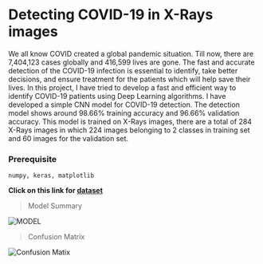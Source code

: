 # Detecting COVID-19 in X-Rays images

We all know COVID created a global pandemic situation. Till now, there are 7,404,123 cases globally and 416,599 lives are gone. The fast and accurate detection of the COVID-19 infection is essential to identify, take better decisions, and ensure treatment for the patients which will help save their lives.
In this project, I have tried to develop a fast and efficient way to identify COVID-19 patients using Deep Learning algorithms.
I have developed a simple CNN model for COVID-19 detection. The detection model shows around 98.66% training accuracy and 96.66% validation accuracy.
This model is trained on X-Rays images, there are a total of 284 X-Rays images in which 224 images belonging to 2 classes in training set and 60 images for the validation set.

### Prerequisite
```numpy, keras, matplotlib```

**Click on this link for [dataset](https://www.dropbox.com/s/c0kl4kr6bmotafr/Data.zip?dl=0)**

>Model Summary

![MODEL](https://github.com/arjit3004/Detect_COVID-19_in_X-Rays_images/blob/master/model.png)

>Confusion Matrix

![Confusion Matix](https://github.com/arjit3004/Detect_COVID-19_in_X-Rays_images/blob/master/confusion_matix.png)
